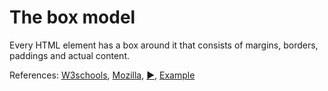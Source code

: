 # The box model

Every HTML element has a box around it that consists of margins, 
borders, paddings and actual content.

References: [W3schools](https://www.w3schools.com/css/css_boxmodel.asp), 
[Mozilla](https://developer.mozilla.org/en-US/docs/Learn/CSS/Building_blocks/The_box_model),
[:arrow_forward:](https://www.youtube.com/watch?v=M6coJNLFBWI),
[Example](https://stackblitz.com/edit/js-ghsw1z?file=style.css)
